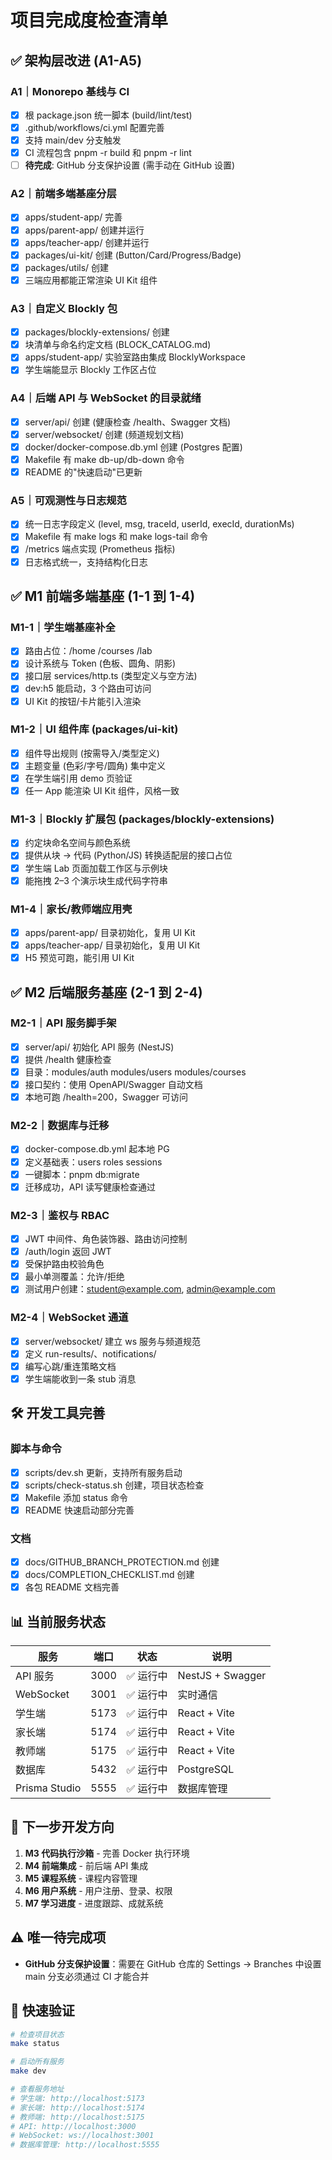 # 项目完成度检查清单

## ✅ 架构层改进 (A1-A5)

### A1｜Monorepo 基线与 CI

- [x] 根 package.json 统一脚本 (build/lint/test)
- [x] .github/workflows/ci.yml 配置完善
- [x] 支持 main/dev 分支触发
- [x] CI 流程包含 pnpm -r build 和 pnpm -r lint
- [ ] **待完成**: GitHub 分支保护设置 (需手动在 GitHub 设置)

### A2｜前端多端基座分层

- [x] apps/student-app/ 完善
- [x] apps/parent-app/ 创建并运行
- [x] apps/teacher-app/ 创建并运行
- [x] packages/ui-kit/ 创建 (Button/Card/Progress/Badge)
- [x] packages/utils/ 创建
- [x] 三端应用都能正常渲染 UI Kit 组件

### A3｜自定义 Blockly 包

- [x] packages/blockly-extensions/ 创建
- [x] 块清单与命名约定文档 (BLOCK_CATALOG.md)
- [x] apps/student-app/ 实验室路由集成 BlocklyWorkspace
- [x] 学生端能显示 Blockly 工作区占位

### A4｜后端 API 与 WebSocket 的目录就绪

- [x] server/api/ 创建 (健康检查 /health、Swagger 文档)
- [x] server/websocket/ 创建 (频道规划文档)
- [x] docker/docker-compose.db.yml 创建 (Postgres 配置)
- [x] Makefile 有 make db-up/db-down 命令
- [x] README 的"快速启动"已更新

### A5｜可观测性与日志规范

- [x] 统一日志字段定义 (level, msg, traceId, userId, execId, durationMs)
- [x] Makefile 有 make logs 和 make logs-tail 命令
- [x] /metrics 端点实现 (Prometheus 指标)
- [x] 日志格式统一，支持结构化日志

## ✅ M1 前端多端基座 (1-1 到 1-4)

### M1-1｜学生端基座补全

- [x] 路由占位：/home /courses /lab
- [x] 设计系统与 Token (色板、圆角、阴影)
- [x] 接口层 services/http.ts (类型定义与空方法)
- [x] dev:h5 能启动，3 个路由可访问
- [x] UI Kit 的按钮/卡片能引入渲染

### M1-2｜UI 组件库 (packages/ui-kit)

- [x] 组件导出规则 (按需导入/类型定义)
- [x] 主题变量 (色彩/字号/圆角) 集中定义
- [x] 在学生端引用 demo 页验证
- [x] 任一 App 能渲染 UI Kit 组件，风格一致

### M1-3｜Blockly 扩展包 (packages/blockly-extensions)

- [x] 约定块命名空间与颜色系统
- [x] 提供从块 → 代码 (Python/JS) 转换适配层的接口占位
- [x] 学生端 Lab 页面加载工作区与示例块
- [x] 能拖拽 2–3 个演示块生成代码字符串

### M1-4｜家长/教师端应用壳

- [x] apps/parent-app/ 目录初始化，复用 UI Kit
- [x] apps/teacher-app/ 目录初始化，复用 UI Kit
- [x] H5 预览可跑，能引用 UI Kit

## ✅ M2 后端服务基座 (2-1 到 2-4)

### M2-1｜API 服务脚手架

- [x] server/api/ 初始化 API 服务 (NestJS)
- [x] 提供 /health 健康检查
- [x] 目录：modules/auth modules/users modules/courses
- [x] 接口契约：使用 OpenAPI/Swagger 自动文档
- [x] 本地可跑 /health=200，Swagger 可访问

### M2-2｜数据库与迁移

- [x] docker-compose.db.yml 起本地 PG
- [x] 定义基础表：users roles sessions
- [x] 一键脚本：pnpm db:migrate
- [x] 迁移成功，API 读写健康检查通过

### M2-3｜鉴权与 RBAC

- [x] JWT 中间件、角色装饰器、路由访问控制
- [x] /auth/login 返回 JWT
- [x] 受保护路由校验角色
- [x] 最小单测覆盖：允许/拒绝
- [x] 测试用户创建：student@example.com, admin@example.com

### M2-4｜WebSocket 通道

- [x] server/websocket/ 建立 ws 服务与频道规范
- [x] 定义 run-results/<sessionId>、notifications/<userId>
- [x] 编写心跳/重连策略文档
- [x] 学生端能收到一条 stub 消息

## 🛠️ 开发工具完善

### 脚本与命令

- [x] scripts/dev.sh 更新，支持所有服务启动
- [x] scripts/check-status.sh 创建，项目状态检查
- [x] Makefile 添加 status 命令
- [x] README 快速启动部分完善

### 文档

- [x] docs/GITHUB_BRANCH_PROTECTION.md 创建
- [x] docs/COMPLETION_CHECKLIST.md 创建
- [x] 各包 README 文档完善

## 📊 当前服务状态

| 服务          | 端口 | 状态      | 说明             |
| ------------- | ---- | --------- | ---------------- |
| API 服务      | 3000 | ✅ 运行中 | NestJS + Swagger |
| WebSocket     | 3001 | ✅ 运行中 | 实时通信         |
| 学生端        | 5173 | ✅ 运行中 | React + Vite     |
| 家长端        | 5174 | ✅ 运行中 | React + Vite     |
| 教师端        | 5175 | ✅ 运行中 | React + Vite     |
| 数据库        | 5432 | ✅ 运行中 | PostgreSQL       |
| Prisma Studio | 5555 | ✅ 运行中 | 数据库管理       |

## 🎯 下一步开发方向

1. **M3 代码执行沙箱** - 完善 Docker 执行环境
2. **M4 前端集成** - 前后端 API 集成
3. **M5 课程系统** - 课程内容管理
4. **M6 用户系统** - 用户注册、登录、权限
5. **M7 学习进度** - 进度跟踪、成就系统

## ⚠️ 唯一待完成项

- **GitHub 分支保护设置**：需要在 GitHub 仓库的 Settings → Branches 中设置 main 分支必须通过 CI 才能合并

## 🚀 快速验证

```bash
# 检查项目状态
make status

# 启动所有服务
make dev

# 查看服务地址
# 学生端: http://localhost:5173
# 家长端: http://localhost:5174
# 教师端: http://localhost:5175
# API: http://localhost:3000
# WebSocket: ws://localhost:3001
# 数据库管理: http://localhost:5555
```
